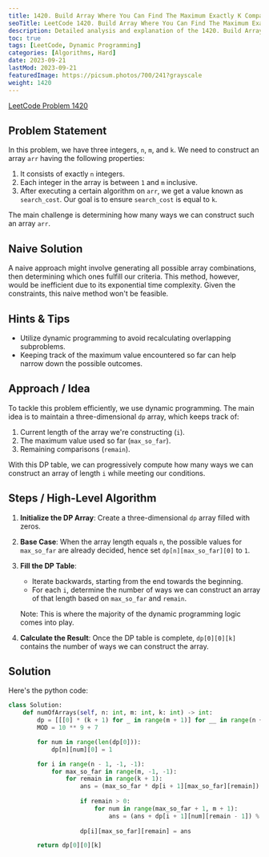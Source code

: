 ```yaml
---
title: 1420. Build Array Where You Can Find The Maximum Exactly K Comparisons
seoTitle: LeetCode 1420. Build Array Where You Can Find The Maximum Exactly K Comparisons | Python solution and explanation
description: Detailed analysis and explanation of the 1420. Build Array Where You Can Find The Maximum Exactly K Comparisons problem from LeetCode.
toc: true
tags: [LeetCode, Dynamic Programming]
categories: [Algorithms, Hard]
date: 2023-09-21
lastMod: 2023-09-21
featuredImage: https://picsum.photos/700/241?grayscale
weight: 1420
---
```


[LeetCode Problem 1420](<https://leetcode.com/problems/build-array-where-you-can-find-the-maximum-exactly-k-comparisons/>)

## Problem Statement

In this problem, we have three integers, `n`, `m`, and `k`. We need to construct an array `arr` having the following properties:

1. It consists of exactly `n` integers.
2. Each integer in the array is between `1` and `m` inclusive.
3. After executing a certain algorithm on `arr`, we get a value known as `search_cost`. Our goal is to ensure `search_cost` is equal to `k`.

The main challenge is determining how many ways we can construct such an array `arr`.

## Naive Solution

A naive approach might involve generating all possible array combinations, then determining which ones fulfill our criteria. This method, however, would be inefficient due to its exponential time complexity. Given the constraints, this naive method won't be feasible.

## Hints & Tips

- Utilize dynamic programming to avoid recalculating overlapping subproblems.
- Keeping track of the maximum value encountered so far can help narrow down the possible outcomes.

## Approach / Idea

To tackle this problem efficiently, we use dynamic programming. The main idea is to maintain a three-dimensional `dp` array, which keeps track of:

1. Current length of the array we're constructing (`i`).
2. The maximum value used so far (`max_so_far`).
3. Remaining comparisons (`remain`).

With this DP table, we can progressively compute how many ways we can construct an array of length `i` while meeting our conditions.

## Steps / High-Level Algorithm

1. **Initialize the DP Array**:
   Create a three-dimensional `dp` array filled with zeros.

2. **Base Case**:
   When the array length equals `n`, the possible values for `max_so_far` are already decided, hence set `dp[n][max_so_far][0]` to `1`.

3. **Fill the DP Table**:
   - Iterate backwards, starting from the end towards the beginning.
   - For each `i`, determine the number of ways we can construct an array of that length based on `max_so_far` and `remain`.

   Note: This is where the majority of the dynamic programming logic comes into play.

4. **Calculate the Result**:
   Once the DP table is complete, `dp[0][0][k]` contains the number of ways we can construct the array.

## Solution

Here's the python code:

```python
class Solution:
    def numOfArrays(self, n: int, m: int, k: int) -> int:    
        dp = [[[0] * (k + 1) for _ in range(m + 1)] for __ in range(n + 1)]
        MOD = 10 ** 9 + 7

        for num in range(len(dp[0])):
            dp[n][num][0] = 1

        for i in range(n - 1, -1, -1):
            for max_so_far in range(m, -1, -1):
                for remain in range(k + 1):
                    ans = (max_so_far * dp[i + 1][max_so_far][remain]) % MOD
    
                    if remain > 0:
                        for num in range(max_so_far + 1, m + 1):
                            ans = (ans + dp[i + 1][num][remain - 1]) % MOD
                        
                    dp[i][max_so_far][remain] = ans

        return dp[0][0][k]
```
